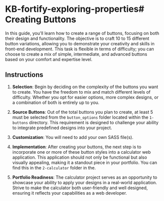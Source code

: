 # KB-fortify-exploring-properties# Creating Buttons

In this guide, you'll learn how to create a range of buttons, focusing on both their design and functionality. The objective is to craft 10 to 15 different button variations, allowing you to demonstrate your creativity and skills in front-end development. This task is flexible in terms of difficulty; you can choose to create a mix of simple, intermediate, and advanced buttons based on your comfort and expertise level. 

## Instructions

1. **Selection**: Begin by deciding on the complexity of the buttons you want to create. You have the freedom to mix and match different levels of difficulty. Whether you opt for easier options, more complex designs, or a combination of both is entirely up to you.

2. **Source Buttons**: Out of the total buttons you plan to create, at least 5 must be selected from the `button_options` folder located within the `1-buttons` directory. This requirement is designed to challenge your ability to integrate predefined designs into your project.

3. **Customization**: You will need to add your own SASS file(s). 

4. **Implementation**: After creating your buttons, the next step is to incorporate one or more of these button styles into a calculator web application. This application should not only be functional but also visually appealing, making it a standout piece in your portfolio. You can find this in the `2-calculator` folder in the. 

5. **Portfolio Readiness**: The calculator project serves as an opportunity to showcase your ability to apply your designs in a real-world application. Strive to make the calculator both user-friendly and well designed, ensuring it reflects your capabilities as a web developer.
